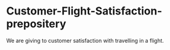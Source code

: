 # Customer-Flight-Satisfaction-prepositery
We are giving to customer satisfaction with travelling in a flight. 
